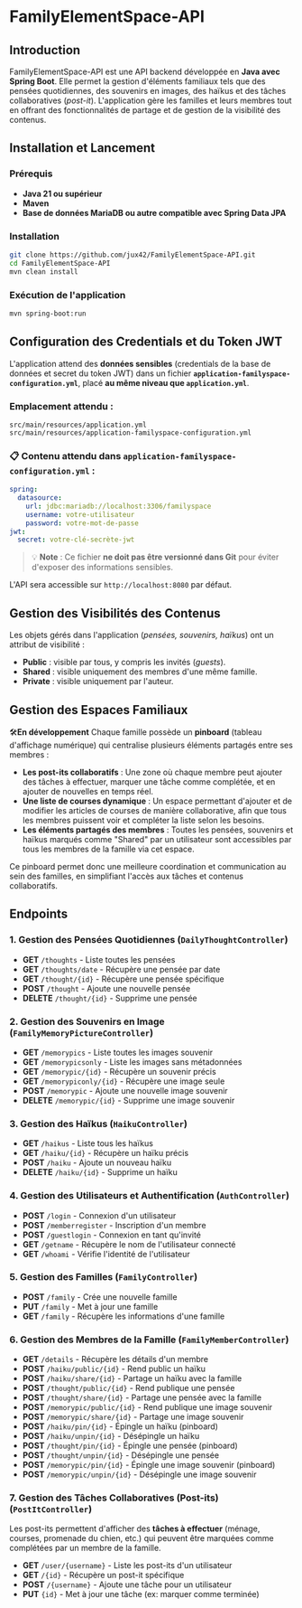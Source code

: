 # FamilyElementSpace-API

## Introduction
FamilyElementSpace-API est une API backend développée en **Java avec Spring Boot**. Elle permet la gestion d'éléments familiaux tels que des pensées quotidiennes, des souvenirs en images, des haïkus et des tâches collaboratives (*post-it*). L'application gère les familles et leurs membres tout en offrant des fonctionnalités de partage et de gestion de la visibilité des contenus.

## Installation et Lancement

### Prérequis
- **Java 21 ou supérieur**
- **Maven**
- **Base de données MariaDB ou autre compatible avec Spring Data JPA**

### Installation
```bash
git clone https://github.com/jux42/FamilyElementSpace-API.git
cd FamilyElementSpace-API
mvn clean install
```

### Exécution de l'application
```bash
mvn spring-boot:run
```

## Configuration des Credentials et du Token JWT

L'application attend des **données sensibles** (credentials de la base de données et secret du token JWT) dans un fichier **`application-familyspace-configuration.yml`**, placé **au même niveau que `application.yml`**.

### Emplacement attendu :
```plaintext
src/main/resources/application.yml
src/main/resources/application-familyspace-configuration.yml
```

### 📋 Contenu attendu dans `application-familyspace-configuration.yml` :
```yaml
spring:
  datasource:
    url: jdbc:mariadb://localhost:3306/familyspace
    username: votre-utilisateur
    password: votre-mot-de-passe
jwt:
  secret: votre-clé-secrète-jwt
```

> 💡 **Note** : Ce fichier **ne doit pas être versionné dans Git** pour éviter d'exposer des informations sensibles.




L'API sera accessible sur `http://localhost:8080` par défaut.

## Gestion des Visibilités des Contenus
Les objets gérés dans l'application (*pensées, souvenirs, haïkus*) ont un attribut de visibilité :
- **Public** : visible par tous, y compris les invités (*guests*).
- **Shared** : visible uniquement des membres d'une même famille.
- **Private** : visible uniquement par l'auteur.

## Gestion des Espaces Familiaux
🛠️**En développement**
Chaque famille possède un **pinboard** (tableau d'affichage numérique) qui centralise plusieurs éléments partagés entre ses membres :
- **Les post-its collaboratifs** : Une zone où chaque membre peut ajouter des tâches à effectuer, marquer une tâche comme complétée, et en ajouter de nouvelles en temps réel.
- **Une liste de courses dynamique** : Un espace permettant d'ajouter et de modifier les articles de courses de manière collaborative, afin que tous les membres puissent voir et compléter la liste selon les besoins.
- **Les éléments partagés des membres** : Toutes les pensées, souvenirs et haïkus marqués comme "Shared" par un utilisateur sont accessibles par tous les membres de la famille via cet espace.

Ce pinboard permet donc une meilleure coordination et communication au sein des familles, en simplifiant l'accès aux tâches et contenus collaboratifs.

## Endpoints

### 1. **Gestion des Pensées Quotidiennes** (`DailyThoughtController`)
- **GET** `/thoughts` - Liste toutes les pensées
- **GET** `/thoughts/date` - Récupère une pensée par date
- **GET** `/thought/{id}` - Récupère une pensée spécifique
- **POST** `/thought` - Ajoute une nouvelle pensée
- **DELETE** `/thought/{id}` - Supprime une pensée

### 2. **Gestion des Souvenirs en Image** (`FamilyMemoryPictureController`)
- **GET** `/memorypics` - Liste toutes les images souvenir
- **GET** `/memorypicsonly` - Liste les images sans métadonnées
- **GET** `/memorypic/{id}` - Récupère un souvenir précis
- **GET** `/memorypiconly/{id}` - Récupère une image seule
- **POST** `/memorypic` - Ajoute une nouvelle image souvenir
- **DELETE** `/memorypic/{id}` - Supprime une image souvenir

### 3. **Gestion des Haïkus** (`HaikuController`)
- **GET** `/haikus` - Liste tous les haïkus
- **GET** `/haiku/{id}` - Récupère un haïku précis
- **POST** `/haiku` - Ajoute un nouveau haïku
- **DELETE** `/haiku/{id}` - Supprime un haïku

### 4. **Gestion des Utilisateurs et Authentification** (`AuthController`)
- **POST** `/login` - Connexion d'un utilisateur
- **POST** `/memberregister` - Inscription d'un membre
- **POST** `/guestlogin` - Connexion en tant qu'invité
- **GET** `/getname` - Récupère le nom de l'utilisateur connecté
- **GET** `/whoami` - Vérifie l'identité de l'utilisateur

### 5. **Gestion des Familles** (`FamilyController`)
- **POST** `/family` - Crée une nouvelle famille
- **PUT** `/family` - Met à jour une famille
- **GET** `/family` - Récupère les informations d'une famille

### 6. **Gestion des Membres de la Famille** (`FamilyMemberController`)
- **GET** `/details` - Récupère les détails d'un membre
- **POST** `/haiku/public/{id}` - Rend public un haïku
- **POST** `/haiku/share/{id}` - Partage un haïku avec la famille
- **POST** `/thought/public/{id}` - Rend publique une pensée
- **POST** `/thought/share/{id}` - Partage une pensée avec la famille
- **POST** `/memorypic/public/{id}` - Rend publique une image souvenir
- **POST** `/memorypic/share/{id}` - Partage une image souvenir
- **POST** `/haiku/pin/{id}` - Épingle un haïku (pinboard)
- **POST** `/haiku/unpin/{id}` - Désépingle un haïku
- **POST** `/thought/pin/{id}` - Épingle une pensée (pinboard)
- **POST** `/thought/unpin/{id}` - Désépingle une pensée
- **POST** `/memorypic/pin/{id}` - Épingle une image souvenir (pinboard)
- **POST** `/memorypic/unpin/{id}` - Désépingle une image souvenir

### 7. **Gestion des Tâches Collaboratives (Post-its)** (`PostItController`)
Les post-its permettent d'afficher des **tâches à effectuer** (ménage, courses, promenade du chien, etc.) qui peuvent être marquées comme complétées par un membre de la famille.
- **GET** `/user/{username}` - Liste les post-its d'un utilisateur
- **GET** `/{id}` - Récupère un post-it spécifique
- **POST** `/{username}` - Ajoute une tâche pour un utilisateur
- **PUT** `{id}` - Met à jour une tâche (ex: marquer comme terminée)



